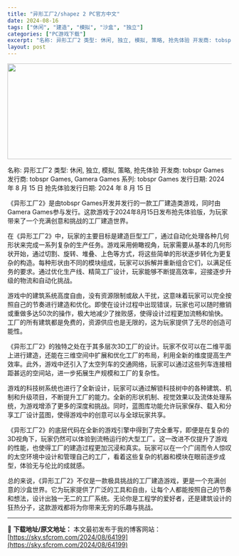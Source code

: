 ```yaml
---
title: "异形工厂2/shapez 2 PC官方中文"
date: 2024-08-16
tags: ["休闲", "建造", "模拟", "沙盒", "独立"]
categories: ["PC游戏下载"]
excerpt: "名称: 异形工厂2 类型: 休闲, 独立, 模拟, 策略, 抢先体验 开发商: tobspr Games 发行商: tobspr Games, Gamera Games 系列: tobspr Games 发行日期: 2024 年 8 月 15 日 抢先体验发行日期: 2024 年 8 月 15 日 &hellip;"
layout: post
---
```


<img class="aligncenter size-full wp-image-64200" src="https://sky.sfcrom.com/wp-content/uploads/2024/08/2024081522220326.webp" alt="" width="660" height="215" />

名称: 异形工厂2
类型: 休闲, 独立, 模拟, 策略, 抢先体验
开发商: tobspr Games
发行商: tobspr Games, Gamera Games
系列: tobspr Games
发行日期: 2024 年 8 月 15 日
抢先体验发行日期: 2024 年 8 月 15 日

《异形工厂2》是由tobspr Games开发并发行的一款工厂建造类游戏，同时由Gamera Games参与发行。这款游戏于2024年8月15日发布抢先体验版，为玩家带来了一个充满创意和挑战的工厂建造世界。

在《异形工厂2》中，玩家的主要目标是建造巨型工厂，通过自动化处理各种几何形状来完成一系列复杂的生产任务。游戏采用俯瞰视角，玩家需要从基本的几何形状开始，通过切割、旋转、堆叠、上色等方式，将这些简单的形状逐步转化为更复杂的构造。每种形状由不同的模块组成，玩家可以拆解并重新组合它们，以满足任务的要求。通过优化生产线、精简工厂设计，玩家能够不断提高效率，迎接逐步升级的物流和自动化挑战。

游戏中的建筑系统高度自由，没有资源限制或敌人干扰，这意味着玩家可以完全按照自己的节奏进行建造和优化。即使在设计过程中出现错误，玩家也可以随时撤销或重做多达50次的操作，极大地减少了挫败感，使得设计过程更加流畅和愉快。工厂的所有建筑都是免费的，资源供应也是无限的，这为玩家提供了无尽的创造可能性。

《异形工厂2》的独特之处在于其多层次3D工厂的设计。玩家不仅可以在二维平面上进行建造，还能在三维空间中扩展和优化工厂的布局，利用全新的维度提高生产效率。此外，游戏中还引入了太空列车的交通网络，玩家可以通过这些列车连接相距甚远的空间站，进一步拓展生产规模和工厂的复杂性。

游戏的科技树系统也进行了全新设计，玩家可以通过解锁科技树中的各种建筑、机制和升级项目，不断提升工厂的能力。全新的形状机制、视觉效果以及流体处理系统，为游戏增添了更多的深度和挑战。同时，蓝图库功能允许玩家保存、载入和分享工厂设计蓝图，使得游戏中的创意可以与全球玩家共享。

《异形工厂2》的底层代码在全新的游戏引擎中得到了完全重写，即便是在复杂的3D视角下，玩家仍然可以体验到流畅运行的大型工厂。这一改进不仅提升了游戏的性能，也使得工厂的建造过程更加沉浸和真实。玩家可以在一个广阔而令人惊叹的太空环境中设计和管理自己的工厂，看着这些复杂的机器和模块在眼前逐步成型，体验无与伦比的成就感。

总的来说，《异形工厂2》不仅是一款极具挑战的工厂建造游戏，更是一个充满创意的沙盒世界。它为玩家提供了广泛的工具和自由，让每个人都能按照自己的节奏和想法，设计出独一无二的工厂系统。无论你是工程学的爱好者，还是建筑设计的狂热分子，这款游戏都将为你带来无穷的乐趣与挑战。

---
📖 **下载地址/原文地址：** 本文最初发布于我的博客网站：[https://sky.sfcrom.com/2024/08/64199](https://sky.sfcrom.com/2024/08/64199)
